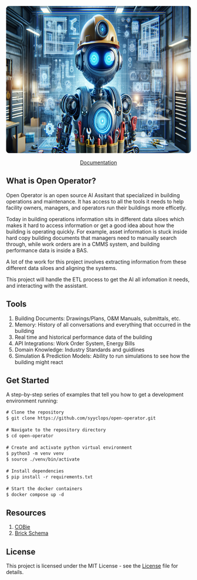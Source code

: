 <div align="center">
  <img height="400" src="./docs/assets/Futuristic%20Robot%20HVAC.png" style="border-radius: 8px;"/>

  <p align="center">
    <a href="https://syyclops.mintlify.app/">Documentation</a>
  </p>
</div>

## What is Open Operator?

Open Operator is an open source AI Assitant that specialized in building operations and maintenance. It has access to all the tools it needs to help facility owners, managers, and operators run their buildings more efficetly.

Today in building operations information sits in different data siloes which makes it hard to access information or get a good idea about how the building is operating quickly. For example, asset information is stuck inside hard copy building documents that managers need to manually search through, while work orders are in a CMMS system, and building performance data is inside a BAS.

A lot of the work for this project involves extracting information from these different data siloes and aligning the systems.

This project will handle the ETL process to get the AI all infomation it needs, and interacting with the assistant.

## Tools

1. Building Documents: Drawings/Plans, O&M Manuals, submittals, etc.
2. Memory: History of all conversations and everything that occurred in the building
3. Real time and historical performance data of the building
4. API Integrations: Work Order System, Energy Bills
5. Domain Knowledge: Industry Standards and guidlines
6. Simulation & Prediction Models: Ability to run simulations to see how the building might react

## Get Started

A step-by-step series of examples that tell you how to get a development environment running:

```
# Clone the repository
$ git clone https://github.com/syyclops/open-operator.git

# Navigate to the repository directory
$ cd open-operator

# Create and activate python virtual environment
$ python3 -m venv venv
$ source ./venv/bin/activate

# Install dependencies
$ pip install -r requirements.txt

# Start the docker containers
$ docker compose up -d
```

## Resources

1. [COBie](https://www.thenbs.com/knowledge/what-is-cobie)
2. [Brick Schema](https://brickschema.org/)

## License

This project is licensed under the MIT License - see the [License](./LICENSE) file for details.
